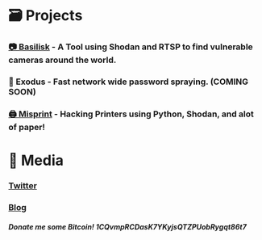 # 🗃️ Projects

### [📷 Basilisk](https://spicesouls.github.io/basilisk) - A Tool using Shodan and RTSP to find vulnerable cameras around the world.
### 🔑 Exodus - Fast network wide password spraying. (COMING SOON)
### [🖨️ Misprint](https://github.com/spicesouls/misprint) - Hacking Printers using Python, Shodan, and alot of paper!

# 📡 Media

### [Twitter](https://twitter.com/SpicySoulsV)
### [Blog](https://beyondrootsec.wordpress.com)

#### *Donate me some Bitcoin! 1CQvmpRCDasK7YKyjsQTZPUobRygqt86t7*
